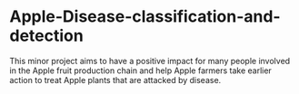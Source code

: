 # Apple-Disease-classification-and-detection
This minor project aims to have a positive impact for many people involved in the Apple fruit production chain and help Apple farmers take earlier action to treat Apple plants that are attacked by disease.
